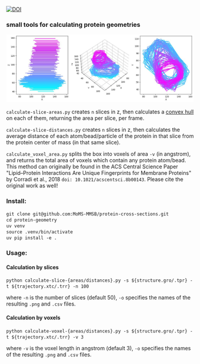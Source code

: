 [![DOI](https://zenodo.org/badge/890810891.svg)](https://doi.org/10.5281/zenodo.14278352)
### small tools for calculating protein geometries

![](images/hull.jpg)

`calculate-slice-areas.py` creates `n` slices in z, then calculates a [convex hull](https://docs.scipy.org/doc/scipy/reference/generated/scipy.spatial.ConvexHull.html) on each of them, returning the area per slice, per frame.

`calculate-slice-distances.py` creates `n` slices in z, then calculates the average distance of each atom/bead/particle of the protein in that slice from the protein center of mass (in that same slice).

`calculate_voxel_area.py` splits the box into voxels of area `-v` (in angstrom), and returns the total area of voxels which contain any protein atom/bead. This method can originally be found in the ACS Central Science Paper "Lipid–Protein Interactions Are Unique Fingerprints for Membrane Proteins" by Corradi et al., 2018 `doi: 10.1021/acscentsci.8b00143`. Please cite the original work as well!
### Install:
```
git clone git@github.com:MoMS-MMSB/protein-cross-sections.git
cd protein-geometry
uv venv
source .venv/bin/activate
uv pip install -e .
```

### Usage:
#### Calculation by slices

```
python calculate-slice-{areas/distances}.py -s ${structure.gro/.tpr} -t ${trajectory.xtc/.trr} -n 100
```
where `-n` is the number of slices (default 50), `-o` specifies the names of the resulting `.png` and `.csv` files.
#### Calculation by voxels
```
python calculate-voxel-{areas/distances}.py -s ${structure.gro/.tpr} -t ${trajectory.xtc/.trr} -v 3
```
where `-v` is the voxel length in angstrom (default 3), `-o` specifies the names of the resulting `.png` and `.csv` files.
